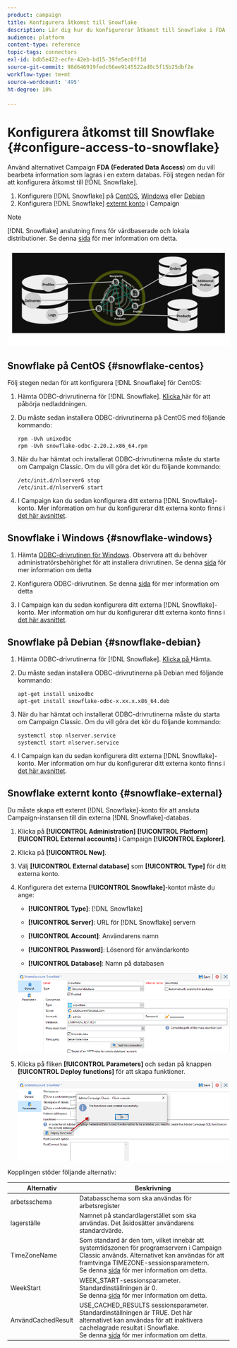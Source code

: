 ```yaml
---
product: campaign
title: Konfigurera åtkomst till Snowflake
description: Lär dig hur du konfigurerar åtkomst till Snowflake i FDA
audience: platform
content-type: reference
topic-tags: connectors
exl-id: bdb5e422-ecfe-42eb-bd15-39fe5ec0ff1d
source-git-commit: 98d646919fedc66ee9145522ad0c5f15b25dbf2e
workflow-type: tm+mt
source-wordcount: '495'
ht-degree: 10%

---
```


# Konfigurera åtkomst till Snowflake {#configure-access-to-snowflake}

Använd alternativet Campaign **FDA (Federated Data Access**) om du vill bearbeta information som lagras i en extern databas. Följ stegen nedan för att konfigurera åtkomst till [!DNL Snowflake].

1. Konfigurera [!DNL Snowflake] på [CentOS](#snowflake-centos), [Windows](#snowflake-windows) eller [Debian](#snowflake-debian)
1. Konfigurera [!DNL Snowflake] [externt konto](#snowflake-external) i Campaign


>[!NOTE]
>
>[!DNL Snowflake] anslutning finns för värdbaserade och lokala distributioner. Se denna [sida](../../installation/using/capability-matrix.md) för mer information om detta.

![](assets/snowflake_3.png)

## Snowflake på CentOS {#snowflake-centos}

Följ stegen nedan för att konfigurera [!DNL Snowflake] för CentOS:

1. Hämta ODBC-drivrutinerna för [!DNL Snowflake]. [Klicka ](https://sfc-repo.snowflakecomputing.com/odbc/linux/latest/snowflake-odbc-2.20.2.x86_64.rpm) här för att påbörja nedladdningen.
1. Du måste sedan installera ODBC-drivrutinerna på CentOS med följande kommando:

   ```
   rpm -Uvh unixodbc
   rpm -Uvh snowflake-odbc-2.20.2.x86_64.rpm
   ```

1. När du har hämtat och installerat ODBC-drivrutinerna måste du starta om Campaign Classic. Om du vill göra det kör du följande kommando:

   ```
   /etc/init.d/nlserver6 stop
   /etc/init.d/nlserver6 start
   ```

1. I Campaign kan du sedan konfigurera ditt externa [!DNL Snowflake]-konto. Mer information om hur du konfigurerar ditt externa konto finns i [det här avsnittet](#snowflake-external).

## Snowflake i Windows {#snowflake-windows}

1. Hämta [ODBC-drivrutinen för Windows](https://docs.snowflake.net/manuals/user-guide/odbc-download.html). Observera att du behöver administratörsbehörighet för att installera drivrutinen. Se denna [sida](https://docs.snowflake.net/manuals/user-guide/admin-user-management.html) för mer information om detta

1. Konfigurera ODBC-drivrutinen. Se denna [sida](https://docs.snowflake.net/manuals/user-guide/odbc-windows.html#step-2-configure-the-odbc-driver) för mer information om detta

1. I Campaign kan du sedan konfigurera ditt externa [!DNL Snowflake]-konto. Mer information om hur du konfigurerar ditt externa konto finns i [det här avsnittet](#snowflake-external).

## Snowflake på Debian {#snowflake-debian}

1. Hämta ODBC-drivrutinerna för [!DNL Snowflake]. [Klicka på ](https://sfc-repo.snowflakecomputing.com/odbc/linux/latest/index.html) Hämta.

1. Du måste sedan installera ODBC-drivrutinerna på Debian med följande kommando:

   ```
   apt-get install unixodbc
   apt-get install snowflake-odbc-x.xx.x.x86_64.deb
   ```

1. När du har hämtat och installerat ODBC-drivrutinerna måste du starta om Campaign Classic. Om du vill göra det kör du följande kommando:

   ```
   systemctl stop nlserver.service
   systemctl start nlserver.service
   ```

1. I Campaign kan du sedan konfigurera ditt externa [!DNL Snowflake]-konto. Mer information om hur du konfigurerar ditt externa konto finns i [det här avsnittet](#snowflake-external).

## Snowflake externt konto {#snowflake-external}

Du måste skapa ett externt [!DNL Snowflake]-konto för att ansluta Campaign-instansen till din externa [!DNL Snowflake]-databas.

1. Klicka på **[!UICONTROL Administration]** **[!UICONTROL Platform]** **[!UICONTROL External accounts]**  i Campaign **[!UICONTROL Explorer]**.

1. Klicka på **[!UICONTROL New]**.

1. Välj **[!UICONTROL External database]** som **[!UICONTROL Type]** för ditt externa konto.

1. Konfigurera det externa **[!UICONTROL Snowflake]**-kontot måste du ange:

   * **[!UICONTROL Type]**: [!DNL Snowflake]

   * **[!UICONTROL Server]**: URL för  [!DNL Snowflake] servern

   * **[!UICONTROL Account]**: Användarens namn

   * **[!UICONTROL Password]**: Lösenord för användarkonto

   * **[!UICONTROL Database]**: Namn på databasen

   ![](assets/snowflake.png)

1. Klicka på fliken **[!UICONTROL Parameters]** och sedan på knappen **[!UICONTROL Deploy functions]** för att skapa funktioner.

   ![](assets/snowflake_2.png)

Kopplingen stöder följande alternativ:

| Alternativ | Beskrivning |
|---|---|
| arbetsschema | Databasschema som ska användas för arbetsregister |
| lagerställe | Namnet på standardlagerstället som ska användas. Det åsidosätter användarens standardvärde. |
| TimeZoneName | Som standard är den tom, vilket innebär att systemtidszonen för programservern i Campaign Classic används. Alternativet kan användas för att framtvinga TIMEZONE-sessionsparametern. <br>Se denna [sida](https://docs.snowflake.net/manuals/sql-reference/parameters.html#timezone) för mer information om detta. |
| WeekStart | WEEK_START-sessionsparameter. Standardinställningen är 0. <br>Se denna [sida](https://docs.snowflake.com/en/sql-reference/parameters.html#week-start) för mer information om detta. |
| AnvändCachedResult | USE_CACHED_RESULTS sessionsparameter. Standardinställningen är TRUE. Det här alternativet kan användas för att inaktivera cachelagrade resultat i Snowflake. <br>Se denna [sida](https://docs.snowflake.net/manuals/user-guide/querying-persisted-results.html) för mer information om detta. |
